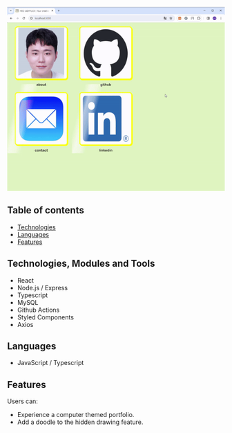 ![alt text](https://github.com/happy-smilely/learning-nodejs-react/blob/master/design/folio.gif?raw=true)

## Table of contents

- [Technologies](#technologies)
- [Languages](#languages)
- [Features](#features)

## Technologies, Modules and Tools

- React
- Node.js / Express
- Typescript
- MySQL
- Github Actions
- Styled Components
- Axios

## Languages

- JavaScript / Typescript

## Features

Users can:

- Experience a computer themed portfolio.
- Add a doodle to the hidden drawing feature.
